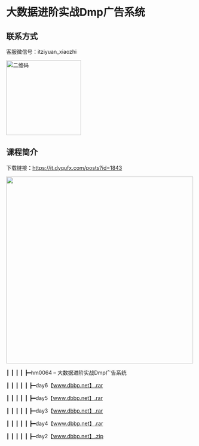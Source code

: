 # 大数据进阶实战Dmp广告系统

## 联系方式

客服微信号：itziyuan_xiaozhi

<img src="https://ziyuanyun.oss-cn-guangzhou.aliyuncs.com/common/20240614073449/666b82192834a.jpg" width="200" height="200" alt="二维码">

## 课程简介

下载链接：https://it.dyqufx.com/posts?id=1843

<img src="https://ziyuanyun.oss-cn-guangzhou.aliyuncs.com/yun/20240515183547/6644900303dc2.jpg" width="500" alt="">

  ┃ ┃ ┃ ┃ ┣━hm0064 &#8211; 大数据进阶实战Dmp广告系统

 ┃ ┃ ┃ ┃ ┃ ┣━day6【www.dbbp.net】.rar

 ┃ ┃ ┃ ┃ ┃ ┣━day5【www.dbbp.net】.rar

 ┃ ┃ ┃ ┃ ┃ ┣━day3【www.dbbp.net】.rar

 ┃ ┃ ┃ ┃ ┃ ┣━day4【www.dbbp.net】.rar

 ┃ ┃ ┃ ┃ ┃ ┣━day2【www.dbbp.net】.zip

  